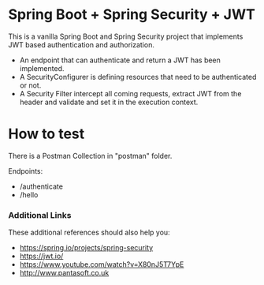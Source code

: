 # Spring Boot + Spring Security + JWT
This is a vanilla Spring Boot and Spring Security project that implements JWT based authentication and authorization.

* An endpoint that can authenticate and return a JWT has been implemented. 
* A SecurityConfigurer is defining resources that need to be authenticated or not.
* A Security Filter intercept all coming requests, extract JWT from the header and validate and set it in the execution context.

# How to test
There is a Postman Collection in "postman" folder. 

Endpoints: 
* /authenticate
* /hello

### Additional Links
These additional references should also help you:

* https://spring.io/projects/spring-security
* https://jwt.io/
* https://www.youtube.com/watch?v=X80nJ5T7YpE
* http://www.pantasoft.co.uk

